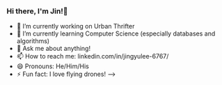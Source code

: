 ### Hi there, I'm Jin!👋

- 🔭 I’m currently working on Urban Thrifter
- 🌱 I’m currently learning Computer Science (especially databases and algorithms)
- 💬 Ask me about anything!
- 📫 How to reach me: linkedin.com/in/jingyulee-6767/
- 😄 Pronouns: He/Him/His
- ⚡ Fun fact: I love flying drones!
-->
